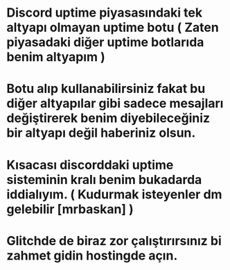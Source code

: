 # Discord uptime piyasasındaki tek altyapı olmayan uptime botu ( Zaten piyasadaki diğer uptime botlarıda benim altyapım )

# Botu alıp kullanabilirsiniz fakat bu diğer altyapılar gibi sadece mesajları değiştirerek benim diyebileceğiniz bir altyapı değil haberiniz olsun.

# Kısacası discorddaki uptime sisteminin kralı benim bukadarda iddialıyım. ( Kudurmak isteyenler dm gelebilir [mrbaskan] )

# Glitchde de biraz zor çalıştırırsınız bi zahmet gidin hostingde açın.
